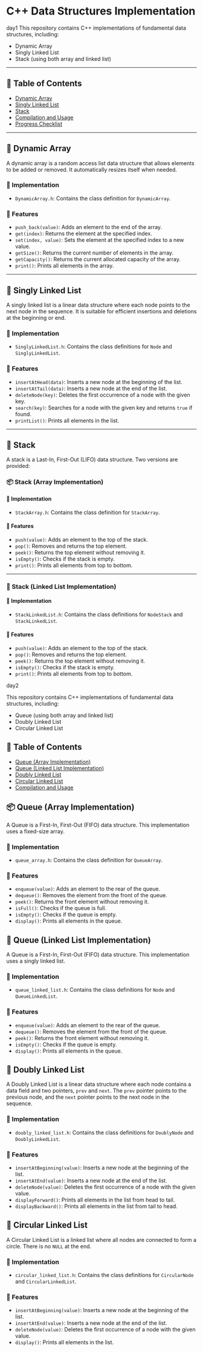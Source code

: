 # C++ Data Structures Implementation
day1
This repository contains C++ implementations of fundamental data structures, including:
- Dynamic Array
- Singly Linked List
- Stack (using both array and linked list)

---

## 📑 Table of Contents
- [Dynamic Array](#dynamic-array)
- [Singly Linked List](#singly-linked-list)
- [Stack](#stack)
- [Compilation and Usage](#compilation-and-usage)
- [Progress Checklist](#progress-checklist)

---

## 🧮 Dynamic Array

A dynamic array is a random access list data structure that allows elements to be added or removed. It automatically resizes itself when needed.

### 📂 Implementation
- `DynamicArray.h`: Contains the class definition for `DynamicArray`.

### 🚀 Features
- `push_back(value)`: Adds an element to the end of the array.
- `get(index)`: Returns the element at the specified index.
- `set(index, value)`: Sets the element at the specified index to a new value.
- `getSize()`: Returns the current number of elements in the array.
- `getCapacity()`: Returns the current allocated capacity of the array.
- `print()`: Prints all elements in the array.

---

## 🔗 Singly Linked List

A singly linked list is a linear data structure where each node points to the next node in the sequence. It is suitable for efficient insertions and deletions at the beginning or end.

### 📂 Implementation
- `SinglyLinkedList.h`: Contains the class definitions for `Node` and `SinglyLinkedList`.

### 🚀 Features
- `insertAtHead(data)`: Inserts a new node at the beginning of the list.
- `insertAtTail(data)`: Inserts a new node at the end of the list.
- `deleteNode(key)`: Deletes the first occurrence of a node with the given key.
- `search(key)`: Searches for a node with the given key and returns `true` if found.
- `printList()`: Prints all elements in the list.

---

## 🥞 Stack

A stack is a Last-In, First-Out (LIFO) data structure. Two versions are provided:

### 📦 Stack (Array Implementation)

#### 📂 Implementation
- `StackArray.h`: Contains the class definition for `StackArray`.

#### 🚀 Features
- `push(value)`: Adds an element to the top of the stack.
- `pop()`: Removes and returns the top element.
- `peek()`: Returns the top element without removing it.
- `isEmpty()`: Checks if the stack is empty.
- `print()`: Prints all elements from top to bottom.

---

### 🧱 Stack (Linked List Implementation)

#### 📂 Implementation
- `StackLinkedList.h`: Contains the class definitions for `NodeStack` and `StackLinkedList`.

#### 🚀 Features
- `push(value)`: Adds an element to the top of the stack.
- `pop()`: Removes and returns the top element.
- `peek()`: Returns the top element without removing it.
- `isEmpty()`: Checks if the stack is empty.
- `print()`: Prints all elements from top to bottom.

day2 


This repository contains C++ implementations of fundamental data structures, including:

- Queue (using both array and linked list)
- Doubly Linked List
- Circular Linked List

## 📑 Table of Contents

- [Queue (Array Implementation)](#queue-array-implementation)
- [Queue (Linked List Implementation)](#queue-linked-list-implementation)
- [Doubly Linked List](#doubly-linked-list)
- [Circular Linked List](#circular-linked-list)
- [Compilation and Usage](#compilation-and-usage)

## 📦 Queue (Array Implementation)

A Queue is a First-In, First-Out (FIFO) data structure. This implementation uses a fixed-size array.

### 📂 Implementation

- `queue_array.h`: Contains the class definition for `QueueArray`.

### 🚀 Features

- `enqueue(value)`: Adds an element to the rear of the queue.
- `dequeue()`: Removes the element from the front of the queue.
- `peek()`: Returns the front element without removing it.
- `isFull()`: Checks if the queue is full.
- `isEmpty()`: Checks if the queue is empty.
- `display()`: Prints all elements in the queue.

## 🧱 Queue (Linked List Implementation)

A Queue is a First-In, First-Out (FIFO) data structure. This implementation uses a singly linked list.

### 📂 Implementation

- `queue_linked_list.h`: Contains the class definitions for `Node` and `QueueLinkedList`.

### 🚀 Features

- `enqueue(value)`: Adds an element to the rear of the queue.
- `dequeue()`: Removes the element from the front of the queue.
- `peek()`: Returns the front element without removing it.
- `isEmpty()`: Checks if the queue is empty.
- `display()`: Prints all elements in the queue.

## 🔗 Doubly Linked List

A Doubly Linked List is a linear data structure where each node contains a data field and two pointers, `prev` and `next`. The `prev` pointer points to the previous node, and the `next` pointer points to the next node in the sequence.

### 📂 Implementation

- `doubly_linked_list.h`: Contains the class definitions for `DoublyNode` and `DoublyLinkedList`.

### 🚀 Features

- `insertAtBeginning(value)`: Inserts a new node at the beginning of the list.
- `insertAtEnd(value)`: Inserts a new node at the end of the list.
- `deleteNode(value)`: Deletes the first occurrence of a node with the given value.
- `displayForward()`: Prints all elements in the list from head to tail.
- `displayBackward()`: Prints all elements in the list from tail to head.

## 🔄 Circular Linked List

A Circular Linked List is a linked list where all nodes are connected to form a circle. There is no `NULL` at the end.

### 📂 Implementation

- `circular_linked_list.h`: Contains the class definitions for `CircularNode` and `CircularLinkedList`.

### 🚀 Features

- `insertAtBeginning(value)`: Inserts a new node at the beginning of the list.
- `insertAtEnd(value)`: Inserts a new node at the end of the list.
- `deleteNode(value)`: Deletes the first occurrence of a node with the given value.
- `display()`: Prints all elements in the list.

